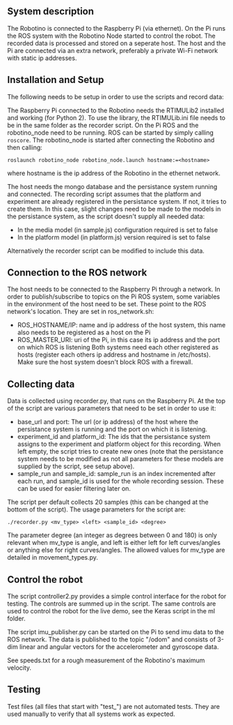 
## System description
The Robotino is connected to the Raspberry Pi (via ethernet). On the Pi runs the ROS system with the Robotino Node started to control the robot.
The recorded data is processed and stored on a seperate host.
The host and the Pi are connected via an extra network, preferably a private Wi-Fi network with static ip addresses. 

## Installation and Setup
The following needs to be setup in order to use the scripts and record data:

The Raspberry Pi connected to the Robotino needs the RTIMULib2 installed and working (for Python 2). To use the library, the RTIMULib.ini file needs to be in the same folder as the recorder script.
On the Pi ROS and the robotino_node need to be running. ROS can be started by simply calling `roscore`. The robotino_node is started after connecting the Robotino and then calling:
```
roslaunch robotino_node robotino_node.launch hostname:=<hostname>
```
where hostname is the ip address of the Robotino in the ethernet network.

The host needs the mongo database and the persistance system running and connected. The recording script assumes that the platform and experiment are already registered in the persistance system. If not, it tries to create them. In this case, slight changes need to be made to the models in the persistance system, as the script doesn't supply all needed data: 
- In the media model (in sample.js) configuration required is set to false
- In the platform model (in platform.js) version required is set to false

Alternatively the recorder script can be modified to include this data.


## Connection to the ROS network
The host needs to be connected to the Raspberry Pi through a network. In order to publish/subscribe to topics on the Pi ROS system, some variables in the environment of the host need to be set. These point to the ROS network's location. They are set in ros_network.sh:
- ROS_HOSTNAME/IP: name and ip address of the host system, this name also needs to be registered as a host on the Pi
- ROS_MASTER_URI: uri of the Pi, in this case its ip address and the port on which ROS is listening
Both systems need each other registered as hosts (register each others ip address and hostname in /etc/hosts). Make sure the host system doesn't block ROS with a firewall.

## Collecting data
Data is collected using recorder.py, that runs on the Raspberry Pi. At the top of the script are various parameters that need to be set in order to use it:
- base_url and port: The url (or ip address) of the host where the persistance system is running and the port on which it is listening.
- experiment_id and platform_id: The ids that the persistance system assigns to the experiment and platform object for this recording. When left empty, the script tries to create new ones (note that the persistance system needs to be modified as not all parameters for these models are supplied by the script, see setup above).
- sample_run and sample_id: sample_run is an index incremented after each run, and sample_id is used for the whole recording session. These can be used for easier filtering later on.

The script per default collects 20 samples (this can be changed at the bottom of the script). The usage parameters for the script are:
```
./recorder.py <mv_type> <left> <sample_id> <degree>
```

The parameter degree (an integer as degrees between 0 and 180) is only relevant when mv_type is angle, and left is either left for left curves/angles or anything else for right curves/angles. The allowed values for mv_type are detailed in movement_types.py.


## Control the robot
The script controller2.py provides a simple control interface for the robot for testing. The controls are summed up in the script.
The same controls are used to control the robot for the live demo, see the Keras script in the ml folder.

The script imu_publisher.py can be started on the Pi to send imu data to the ROS network. The data is published to the topic "/odom" and consists of 3-dim linear and angular vectors for the accelerometer and gyroscope data.

See speeds.txt for a rough measurement of the Robotino's maximum velocity.

## Testing
Test files (all files that start with "test_") are not automated tests. They are used manually to verify that all systems work as expected.
